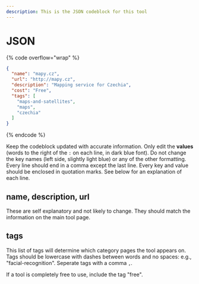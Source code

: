```yaml
---
description: This is the JSON codeblock for this tool
---
```


# JSON

{% code overflow="wrap" %}
```json
{
  "name": "mapy.cz",
  "url": "http://mapy.cz",
  "description": "Mapping service for Czechia",
  "cost": "Free",
  "tags": [
    "maps-and-satellites",
    "maps",
    "czechia"
  ]
}
```
{% endcode %}

Keep the codeblock updated with accurate information. Only edit the **values** (words to the right of the `:` on each line, in dark blue font). Do not change the key names (left side, slightly light blue) or any of the other formatting. Every line should end in a comma except the last line. Every key and value should be enclosed in quotation marks. See below for an explanation of each line.&#x20;

## name, description, url

These are self explanatory and not likely to change. They should match the information on the main tool page.

## tags

This list of tags will determine which category pages the tool appears on. Tags should be lowercase with dashes between words and no spaces: e.g., "facial-recognition". Seperate tags with a comma `,`.

If a tool is completely free to use, include the tag "free".

